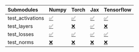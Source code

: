 | Submodules       | Numpy                                                                                                                           | Torch                                                                                                                           | Jax                                                                                                                             | Tensorflow                                                                                                                      |
|:-----------------|:--------------------------------------------------------------------------------------------------------------------------------|:--------------------------------------------------------------------------------------------------------------------------------|:--------------------------------------------------------------------------------------------------------------------------------|:--------------------------------------------------------------------------------------------------------------------------------|
| test_activations | <a href="https://github.com/unifyai/ivy/runs/8185686994?check_suite_focus=true" rel="noopener noreferrer" target="_blank">✅</a> | <a href="https://github.com/unifyai/ivy/runs/8185687573?check_suite_focus=true" rel="noopener noreferrer" target="_blank">✅</a> | <a href="https://github.com/unifyai/ivy/runs/8185688164?check_suite_focus=true" rel="noopener noreferrer" target="_blank">✅</a> | <a href="https://github.com/unifyai/ivy/runs/8185688703?check_suite_focus=true" rel="noopener noreferrer" target="_blank">✅</a> |
| test_layers      | <a href="https://github.com/unifyai/ivy/runs/8185687113?check_suite_focus=true" rel="noopener noreferrer" target="_blank">✅</a> | <a href="https://github.com/unifyai/ivy/runs/8185687751?check_suite_focus=true" rel="noopener noreferrer" target="_blank">❌</a> | <a href="https://github.com/unifyai/ivy/runs/8185688330?check_suite_focus=true" rel="noopener noreferrer" target="_blank">✅</a> | <a href="https://github.com/unifyai/ivy/runs/8185688862?check_suite_focus=true" rel="noopener noreferrer" target="_blank">❌</a> |
| test_losses      | <a href="https://github.com/unifyai/ivy/runs/8185687256?check_suite_focus=true" rel="noopener noreferrer" target="_blank">✅</a> | <a href="https://github.com/unifyai/ivy/runs/8185687881?check_suite_focus=true" rel="noopener noreferrer" target="_blank">✅</a> | <a href="https://github.com/unifyai/ivy/runs/8185688450?check_suite_focus=true" rel="noopener noreferrer" target="_blank">✅</a> | <a href="https://github.com/unifyai/ivy/runs/8185689062?check_suite_focus=true" rel="noopener noreferrer" target="_blank">✅</a> |
| test_norms       | <a href="https://github.com/unifyai/ivy/runs/8185687434?check_suite_focus=true" rel="noopener noreferrer" target="_blank">❌</a> | <a href="https://github.com/unifyai/ivy/runs/8185688043?check_suite_focus=true" rel="noopener noreferrer" target="_blank">❌</a> | <a href="https://github.com/unifyai/ivy/runs/8185688603?check_suite_focus=true" rel="noopener noreferrer" target="_blank">❌</a> | <a href="https://github.com/unifyai/ivy/runs/8185689179?check_suite_focus=true" rel="noopener noreferrer" target="_blank">❌</a> |
